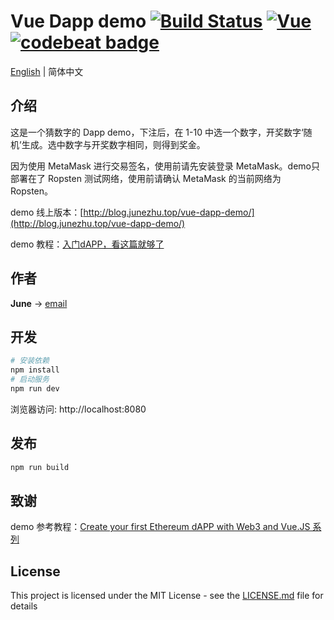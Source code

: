 # Vue Dapp demo [![Build Status](https://travis-ci.org/june111/vue-dapp-demo.svg?branch=master)](https://travis-ci.org/june111/vue-dapp-demo) [![Vue](https://img.shields.io/badge/vue-2.5.2-brightgreen.svg)](https://github.com/vuejs/vue) [![codebeat badge](https://codebeat.co/badges/cb3d84d2-691c-4534-8aa5-4ed51387a15e)](https://codebeat.co/projects/github-com-june111-vue-dapp-demo-master)

[English](./README.md) | 简体中文

## 介绍

这是一个猜数字的 Dapp demo，下注后，在 1-10 中选一个数字，开奖数字‘随机’生成。选中数字与开奖数字相同，则得到奖金。

因为使用 MetaMask 进行交易签名，使用前请先安装登录 MetaMask。demo只部署在了 Ropsten 测试网络，使用前请确认 MetaMask 的当前网络为 Ropsten。

demo 线上版本：[http://blog.junezhu.top/vue-dapp-demo/](http://blog.junezhu.top/vue-dapp-demo/)

demo 教程：[入门dAPP，看这篇就够了](https://blog.junezhu.top/2018/07/07/getting-started-dAPP-see-this-is-enough.html)

## 作者

**June** -> [email](mailto:ru-q-ur@163.com)

## 开发
```bash
# 安装依赖
npm install
# 启动服务
npm run dev
```
浏览器访问: http://localhost:8080

## 发布
```bash
npm run build
```

## 致谢

demo 参考教程：[Create your first Ethereum dAPP with Web3 and Vue.JS 系列](https://itnext.io/create-your-first-ethereum-dapp-with-web3-and-vue-js-c7221af1ed82)

## License

This project is licensed under the MIT License - see the [LICENSE.md](LICENSE.md) file for details


